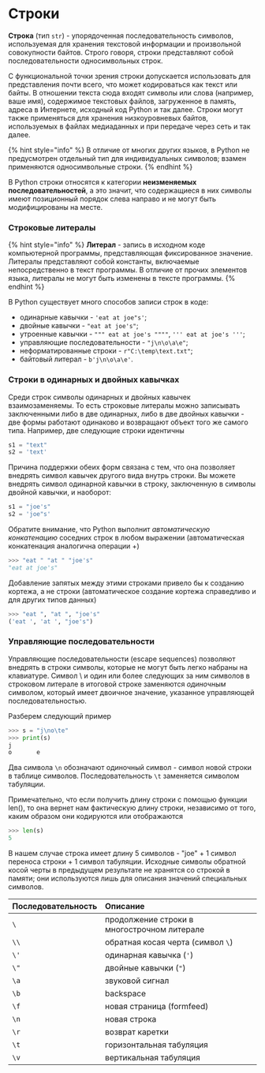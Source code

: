 # Строки

**Строка** \(тип `str`\) - упорядоченная последовательность символов, используемая для хранения текстовой информации и произвольной совокупности байтов. Строго говоря, строки представляют собой последовательности односимвольных строк.

С функциональной точки зрения строки допускается использовать для представления почти всего, что может кодироваться как текст или байты. В отношении текста сюда входят символы или слова \(например, ваше имя\), содержимое текстовых файлов, загруженное в память, адреса в Интернете, исходный код Python и так далее. Строки могут также применяться для хранения низкоуровневых байтов, используемых в файлах медиаданных и при передаче через сеть и так далее.

{% hint style="info" %}
В отличие от многих других языков, в Python не предусмотрен отдельный тип для индивидуальных символов; взамен применяются односимвольные строки.
{% endhint %}

В Python строки относятся к категории **неизменяемых последовательностей**, а это значит, что содержащиеся в них символы имеют позиционный порядок слева направо и не могут быть модифицированы на месте.

### Строковые литералы

{% hint style="info" %}
**Литерал** - запись в исходном коде компьютерной программы, представляющая фиксированное значение. Литералы представляют собой константы, включаемые непосредственно в текст программы. В отличие от прочих элементов языка, литералы не могут быть изменены в тексте программы.
{% endhint %}

В Python существует много способов записи строк в коде:

* одинарные кавычки - `'eat at joe"s'`;
* двойные кавычки - `"eat at joe's"`;
* утроенные кавычки - `""" eat at joe's """"`, `''' eat at joe's '''`;
* управляющие последовательности - `"j\n\o\a\e"`;
* неформатированные строки - `r"C:\temp\text.txt"`;
* байтовый литерал - `b'j\n\o\a\e'`.

### Строки в одинарных и двойных кавычках

Среди строк символы одинарных и двойных кавычек взаимозаменяемы. То есть строковые литералы можно записывать заключенными либо в две одинарных, либо в две двойных кавычки - две формы работают одинаково и возвращают объект того же самого типа. Например, две следующие строки идентичны

```python
s1 = "text"
s2 = 'text'
```

Причина поддержки обеих форм связана с тем, что она позволяет внедрять символ кавычек другого вида внутрь строки. Вы можете внедрять символ одинарной кавычки в строку, заключенную в символы двойной кавычки, и наоборот:

```python
s1 = "joe's"
s2 = 'joe"s'
```

Обратите внимание, что Python выполнит _автоматическую конкатенацию_ соседних строк в любом выражении \(автоматическая конкатенация аналогична операции +\)

```python
>>> "eat " "at " "joe's"
"eat at joe's"
```

Добавление запятых между этими строками привело бы к созданию кортежа, а не строки \(автоматическое создание кортежа справедливо и для других типов данных\)

```python
>>> "eat ", "at ", "joe's"
('eat ', 'at ', "joe's")
```

### Управляющие последовательности

Управляющие последовательности \(escape sequences\) позволяют внедрять в строки символы, которые не могут быть легко набраны на клавиатуре. Символ \ и один или более следующих за ним символов в строковом литерале в итоговой строке заменяются _одиночным_ символом, который имеет двоичное значение, указанное управляющей последовательностью.

Разберем  следующий пример

```python
>>> s = "j\no\te"
>>> print(s)
j
o       e
```

Два символа `\n` обозначают одиночный символ - символ новой строки в таблице символов. Последовательность `\t` заменяется символом табуляции.

Примечательно, что если получить длину строки с помощью функции len\(\), то она вернет нам фактическую длину строки, независимо от того, каким образом они кодируются или отображаются

```python
>>> len(s)
5
```

В нашем случае строка имеет длину 5 символов - "joe" + 1 символ переноса строки + 1 символ табуляции. Исходные символы обратной косой черты в предыдущем результате не хранятся со строкой в памяти; они используются лишь для описания значений специальных символов.

| Последовательность | Описание |
| :--- | :--- |
| `\` | продолжение строки в многострочном литерале |
| `\\` | обратная косая черта \(символ `\`\) |
| `\'` | одинарная кавычка \(`'`\) |
| `\"` | двойные кавычки \(`"`\) |
| `\a` | звуковой сигнал |
| `\b` | backspace |
| `\f` | новая страница \(formfeed\) |
| `\n` | новая строка |
| `\r` | возврат каретки |
| `\t` | горизонтальная табуляция |
| `\v` | вертикальная табуляция |

